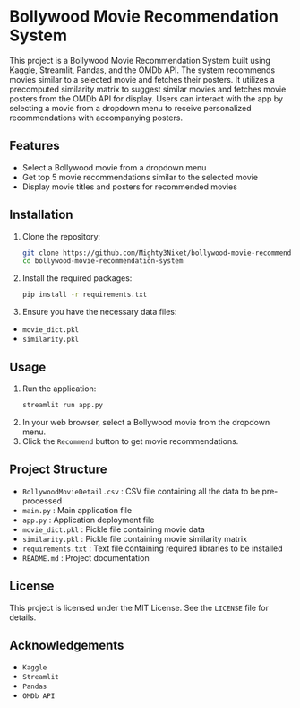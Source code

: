 # Bollywood Movie Recommendation System

This project is a Bollywood Movie Recommendation System built using Kaggle, Streamlit, Pandas, and the OMDb API. The system recommends movies similar to a selected movie and fetches their posters.
It utilizes a precomputed similarity matrix to suggest similar movies and fetches movie posters from the OMDb API for display. Users can interact with the app by selecting a movie from a dropdown menu to receive personalized recommendations with accompanying posters.

## Features

- Select a Bollywood movie from a dropdown menu
- Get top 5 movie recommendations similar to the selected movie
- Display movie titles and posters for recommended movies

## Installation

1. Clone the repository:
   ```sh
   git clone https://github.com/Mighty3Niket/bollywood-movie-recommendation-system.git
   cd bollywood-movie-recommendation-system
2. Install the required packages:
    ```sh
    pip install -r requirements.txt
3. Ensure you have the necessary data files:

- `movie_dict.pkl`
- `similarity.pkl`

## Usage

1. Run the application:
   ```sh
   streamlit run app.py
2. In your web browser, select a Bollywood movie from the dropdown menu.
3. Click the `Recommend` button to get movie recommendations.

## Project Structure

- `BollywoodMovieDetail.csv` : CSV file containing all the data to be pre-processed
- `main.py` : Main application file
- `app.py` : Application deployment file
- `movie_dict.pkl` : Pickle file containing movie data
- `similarity.pkl` : Pickle file containing movie similarity matrix
- `requirements.txt` : Text file containing required libraries to be installed
- `README.md` : Project documentation

## License

This project is licensed under the MIT License. See the `LICENSE` file for details.

## Acknowledgements

- `Kaggle`
- `Streamlit`
- `Pandas`
- `OMDb API`
